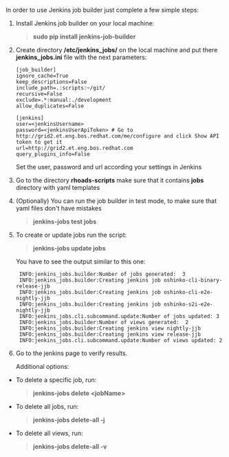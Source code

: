 In order to use Jenkins job builder just complete a few simple steps:


1. Install Jenkins job builder on your local machine: 

    >**sudo pip install jenkins-job-builder**

2. Create directory **/etc/jenkins_jobs/** on the local machine and put there **jenkins_jobs.ini** file with the next parameters:
  
       [job_builder]
       ignore_cache=True
       keep_descriptions=False
       include_path=.:scripts:~/git/
       recursive=False
       exclude=.*:manual:./development
       allow_duplicates=False
           
       [jenkins]
       user=<jenkinsUsername>
       password=<jenkinsUserApiToken> # Go to http://grid2.et.eng.bos.redhat.com/me/configure and click Show API token to get it
       url=http://grid2.et.eng.bos.redhat.com
       query_plugins_info=False
            
     Set the user, password and url according your settings in Jenkins

3. Go to the directory **rhoads-scripts** make sure that it contains **jobs** directory with yaml templates

4. (Optionally) You can run the job builder in test mode, to make sure that yaml files don't have mistakes 

   >**jenkins-jobs test jobs**

5. To create or update jobs run the script:
    
   >**jenkins-jobs update jobs**
   
    You have to see the output similar to this one:

        INFO:jenkins_jobs.builder:Number of jobs generated:  3
        INFO:jenkins_jobs.builder:Creating jenkins job oshinko-cli-binary-release-jjb 
        INFO:jenkins_jobs.builder:Creating jenkins job oshinko-cli-e2e-nightly-jjb
        INFO:jenkins_jobs.builder:Creating jenkins job oshinko-s2i-e2e-nightly-jjb
        INFO:jenkins_jobs.cli.subcommand.update:Number of jobs updated: 3
        INFO:jenkins_jobs.builder:Number of views generated:  2
        INFO:jenkins_jobs.builder:Creating jenkins view nightly-jjb
        INFO:jenkins_jobs.builder:Creating jenkins view release-jjb
        INFO:jenkins_jobs.cli.subcommand.update:Number of views updated: 2
     
6. Go to the jenkins page to verify results.

    Additional options:
    
  * To delete a specific job, run: 
    
    >**jenkins-jobs delete \<jobName>**
    
  * To delete all jobs, run: 
 
    >**jenkins-jobs delete-all -j**
    
  * To delete all views, run: 
    
    > **jenkins-jobs delete-all -v**
